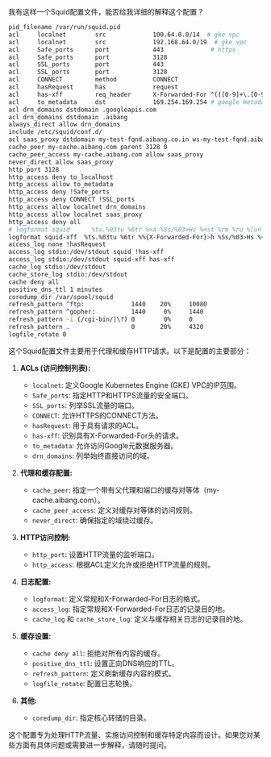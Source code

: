 我有这样一个Squid配置文件，能否给我详细的解释这个配置？
```bash
pid_filename /var/run/squid.pid
acl     localnet        src             100.64.0.0/14  # gke vpc
acl     localnet        src             192.168.64.0/19  # gke vpc
acl     Safe_ports      port            443             # https
acl     Safe_ports      port            3128
acl     SSL_ports       port            443
acl     SSL_ports       port            3128
acl     CONNECT         method          CONNECT
acl     hasRequest      has             request
acl     has-xff         req_header      X-Forwarded-For ^(([0-9]+\.[0-9]+\.[0-9]+\.[0-9]+)|(\[([0-9a-f]+)?:([0-9a-f:]+)?:   ([0-9a-f]+|0-9\.]+)?\])) # requests that have X-Forwarded-For header with a value
acl     to_metadata     dst             169.254.169.254 # google metadata
acl drn_domains dstdomain .googleapis.com
acl drn_domains dstdomain .aibang
always_direct allow drn_domains
include /etc/squid/conf.d/
acl saas_proxy dstdomain my-test-fqnd.aibang.co.in ws-my-test-fqnd.aibang.co.in
cache_peer my-cache.aibang.com parent 3128 0
cache_peer_access my-cache.aibang.com allow saas_proxy
never_direct allow saas_proxy
http_port 3128
http_access deny to_localhost
http_access allow to_metadata
http_access deny !Safe_ports
http_access deny CONNECT !SSL_ports
http_access allow localnet drn_domains
http_access allow localnet saas_proxy
http_access deny all
# logformat squid      %ts.%03tu %6tr %>a %Ss/%03>Hs %<st %rm %ru %[un %Sh/%<a %mt
logformat squid-xff  %ts.%03tu %6tr %%{X-Forwarded-For}>h %Ss/%03>Hs %<st %rm %ru %[un %Sh/%<a %mt
access_log none !hasRequest
access_log stdio:/dev/stdout squid !has-xff
access_log stdio:/dev/stdout squid-xff has-xff
cache_log stdio:/dev/stdout
cache_store_log stdio:/dev/stdout
cache deny all
positive_dns_ttl 1 minutes
coredump_dir /var/spool/squid
refresh_pattern ^ftp:             1440    20%     10080
refresh_pattern ^gopher:          1440     0%     1440
refresh_pattern -i (/cgi-bin/|\?) 0        0%     0
refresh_pattern .                 0       20%     4320
logfile_rotate 0
```

这个Squid配置文件主要用于代理和缓存HTTP请求。以下是配置的主要部分：

1. **ACLs (访问控制列表):**
   - `localnet`: 定义Google Kubernetes Engine (GKE) VPC的IP范围。
   - `Safe_ports`: 指定HTTP和HTTPS流量的安全端口。
   - `SSL_ports`: 列举SSL流量的端口。
   - `CONNECT`: 允许HTTPS的CONNECT方法。
   - `hasRequest`: 用于具有请求的ACL。
   - `has-xff`: 识别具有X-Forwarded-For头的请求。
   - `to_metadata`: 允许访问Google元数据服务器。
   - `drn_domains`: 列举始终直接访问的域。

2. **代理和缓存配置:**
   - `cache_peer`: 指定一个带有父代理和端口的缓存对等体（my-cache.aibang.com）。
   - `cache_peer_access`: 定义对缓存对等体的访问规则。
   - `never_direct`: 确保指定的域绕过缓存。

3. **HTTP访问控制:**
   - `http_port`: 设置HTTP流量的监听端口。
   - `http_access`: 根据ACL定义允许或拒绝HTTP流量的规则。

4. **日志配置:**
   - `logformat`: 定义常规和X-Forwarded-For日志的格式。
   - `access_log`: 指定常规和X-Forwarded-For日志的记录目的地。
   - `cache_log` 和 `cache_store_log`: 定义与缓存相关日志的记录目的地。

5. **缓存设置:**
   - `cache deny all`: 拒绝对所有内容的缓存。
   - `positive_dns_ttl`: 设置正向DNS响应的TTL。
   - `refresh_pattern`: 定义刷新缓存内容的模式。
   - `logfile_rotate`: 配置日志轮换。

6. **其他:**
   - `coredump_dir`: 指定核心转储的目录。

这个配置专为处理HTTP流量、实施访问控制和缓存特定内容而设计。如果您对某些方面有具体问题或需要进一步解释，请随时提问。